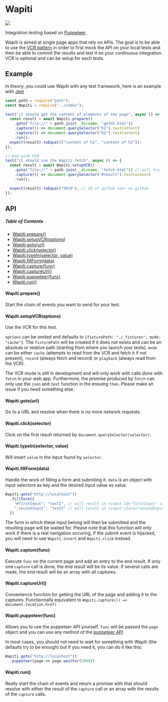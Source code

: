 # Wapiti

![](https://upload.wikimedia.org/wikipedia/commons/thumb/2/22/The_deer_of_all_lands_%281898%29_Altai_wapiti.png/207px-The_deer_of_all_lands_%281898%29_Altai_wapiti.png)

Integration testing based on [Puppeteer](https://github.com/GoogleChrome/puppeteer).

Wapiti is aimed at single page apps that rely on APIs.
The goal is to be able to use the [VCR pattern](https://github.com/vcr/vcr) in order to first mock the API on your local tests and then be able to commit the results and test it on your continuous integration.
VCR is optional and can be setup for each tests.

## Example

In theory, you could use Wapiti with any test framework, here is an example with [Jest](https://facebook.github.io/jest/)

```javascript
const path = require("path");
const Wapiti = require("../index");

test("it should get the content of elements of the page", async () => {
  const result = await Wapiti.prepare()
    .goto("file://" + path.join(__dirname, "getH1.html"))
    .capture(() => document.querySelector("h1").textContent)
    .capture(() => document.querySelector("h2").textContent)
    .run();
  expect(result).toEqual(["content of h1", "content of h2"]);
});

// And with VCR
test("it should use the Wapiti fetch", async () => {
  const result = await Wapiti.setupVCR()
    .goto("file://" + path.join(__dirname, "fetch.html")) // will try to fetch "https://api.github.com/users/github"
    .capture(() => document.querySelector("#result").textContent)
    .run();

  expect(result).toEqual("9919"); // ID of github user on github
});
```

## API

##### Table of Contents

* [Wapiti.prepare()](#wapitiprepare)
* [Wapiti.setupVCR(options)](#wapitisetupvcroptions)
* [Wapiti.goto(url)](#wapitigotourl)
* [Wapiti.click(selector)](#wapiticlickselector)
* [Wapiti.typeIn(selector, value)](#wapititypeinselector-value)
* [Wapiti.fillForm(data)](#wapitifillformdata)
* [Wapiti.capture(func)](#wapiticapturefunc)
* [Wapiti.captureUrl()](#wapiticaptureurl)
* [Wapiti.puppeteer(func)](#wapitipuppeteerfunc)
* [Wapiti.run()](#wapitirun)

#### Wapiti.prepare()

Start the chain of events you want to send for your test.

#### Wapiti.setupVCR(options)

Use the VCR for this test.

`options` can be omited and defaults to `{fixturePath: "./_fixtures", mode: "cache"}`.
The `fixturePath` will be created if it does not exists and can be an absolute or relative path (starting from where you launch your tests).
`mode` can be either `cache` (attempts to read from the VCR and fetch it if not present), `record` (always fetch and record) or `playback` (always read from the VCR).

The VCR mode is still in development and will only work with calls done with `fetch` in your web app.
Furthermore, the promise produced by `fetch` can only use the `json` and `text` function in the ensuing `then`.
Please make an issue if you need something else.

#### Wapiti.goto(url)

Go to a URL and resolve when there is no more network requests.

#### Wapiti.click(selector)

Click on the first result returned by `document.querySelector(selector)`.

#### Wapiti.typeIn(selector, value)

Will insert `value` in the input found by `selector`.

#### Wapiti.fillForm(data)

Handle the work of filling a form and submiting it.
`data` is an object with input selectors as key and the desired input value as value.


```javascript
Wapiti.goto("http://localhost"))
  .fillForm({
    "#firstInput": "test1", // will result in <input id="firstInput" value="test1" />
    ".secondInput": "test2" // will result in <input class="secondInput" value="test2" />
  })
```

The form in which these input belong will then be submitted and the resulting page will be waited for.
Please note that this function will only work if there is a real navigation occuring, if the submit event is hijacked, you will need to use `Wapiti.insert` and `Wapiti.click` instead.

#### Wapiti.capture(func)

Execute `func` on the current page and add an entry to the end result.
If only one `capture` call is done, the end result will be its value.
If several calls are made, the end result will be an array with all captures.

#### Wapiti.captureUrl()

Convenience function for getting the URL of the page and adding it to the captures.
Functionnally equivalent to `Wapiti.capture(() => document.location.href)`

#### Wapiti.puppeteer(func)

Allows you to use the puppeteer API yourself.
`func` will be passed the `page` object and you can use any method of the [puppeteer API](https://github.com/GoogleChrome/puppeteer/blob/master/docs/api.md).

In most cases, you should not need to wait for something with Wapiti (the defaults try to be enough) but if you need it, you can do it like this:

```javascript
Wapiti.goto("http://localhost"))
  .puppeteer(page => page.waitFor(2000))
```

#### Wapiti.run()

Really start the chain of events and return a promise with that should resolve with either the result of the `capture` call or an array with the results of the `capture` calls.

